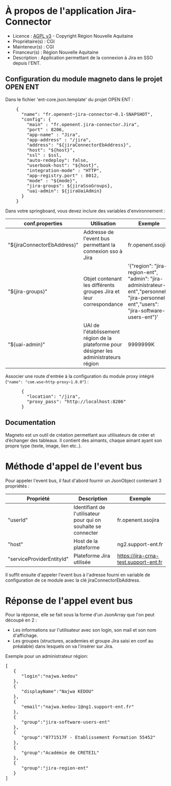 # À propos de l'application Jira-Connector

* Licence : [AGPL v3](http://www.gnu.org/licenses/agpl.txt) - Copyright Région Nouvelle Aquitaine
* Propriétaire(s) : CGI
* Mainteneur(s) : CGI
* Financeur(s) : Région Nouvelle Aquitaine
* Description : Application permettant de la connexion à Jira en SSO depuis l'ENT.

## Configuration du module magneto dans le projet OPEN ENT

Dans le fichier 'ent-core.json.template' du projet OPEN ENT :

<pre>
    {
      "name": "fr.openent~jira-connector~0.1-SNAPSHOT",
      "config": {
        "main" : "fr.openent.jira-connector.Jira",
        "port" : 8206,
        "app-name" : "Jira",
    	"app-address" : "/jira",
        "address": "${jiraConnectorEbAddress}",
        "host": "${host}",
        "ssl" : $ssl,
        "auto-redeploy": false,
        "userbook-host": "${host}",
        "integration-mode" : "HTTP",
        "app-registry.port" : 8012,
        "mode" : "${mode}",
        "jira-groups": ${jiraSsoGroups},
        "uai-admin": ${jiraUaiAdmin}
      }
    }
</pre>

Dans votre springboard, vous devez inclure des variables d'environnement :

| **conf.properties**          | **Utilisation**                                                                         | **Exemple**                                                                                                                              |
|------------------------------|-----------------------------------------------------------------------------------------|------------------------------------------------------------------------------------------------------------------------------------------|
| "${jiraConnectorEbAddress}"  | Addresse de l'event bus permettant la connexion sso à Jira                              | fr.openent.ssojira                                                                                                                       |
| "${jira-groups}"   | Objet contenant les différents groupes Jira et leur correspondance                      | '{"region": "jira-region-ent", "admin": "jira-administrateur-ent","personnel": "jira-personnel-ent","users": "jira-software-users-ent"}' |
| "${uai-admin}"     | UAI de l'établissement région de la plateforme pour désigner les administrateurs région | 9999999K                                                                                                                                 |

Associer une route d'entrée à la configuration du module proxy intégré (`"name": "com.wse~http-proxy~1.0.0"`) :
<pre>
      {
        "location": "/jira",
        "proxy_pass": "http://localhost:8206"
      }
</pre>


## Documentation
Magneto est un outil de création permettant aux utilisateurs de créer et d’échanger des tableaux.
Il contient des aimants, chaque aimant ayant son propre type (texte, image, lien etc..).

# Méthode d'appel de l'event bus
Pour appeler l'event bus, il faut d'abord fournir un JsonObject contenant 3 propriétés :

| **Propriété**  | **Description**                                                | **Exemple**        |
|----------------|----------------------------------------------------------------|--------------------|
| "userId"       | Identifiant de l'utilisateur pour qui on souhaite se connecter | fr.openent.ssojira |
| "host"         | Host de la plateforme                                          | ng2.support-ent.fr |
| "serviceProviderEntityId" | Plateforme Jira utilisée                                       | https://jira-crna-test.support-ent.fr           |

Il suffit ensuite d'appeler l'event bus à l'adresse fourni en variable de configuration de ce module avec la clé jiraConnectorEbAddress. 

# Réponse de l'appel event bus

Pour la réponse, elle se fait sous la forme d'un JsonArray que l'on peut découpé en 2 :
* Les informations sur l'utilisateur avec son login, son mail et son nom d'affichage.
* Les groupes (structures, academies et groupe Jira saisi en conf au préalable) dans lesquels on va l'insérer sur Jira.

Exemple pour un administrateur région:
<pre>
[
   {
      "login":"najwa.kedou"
   },
   {
      "displayName":"Najwa KEDOU"
   },
   {
      "email":"najwa.kedou-1@ng1.support-ent.fr"
   },
   {
      "group":"jira-software-users-ent"
   },
   {
      "group":"0771517F - Etablissement Formation 55452"
   },
   {
      "group":"Académie de CRETEIL"
   },
   {
      "group":"jira-region-ent"
   }
]
</pre>




